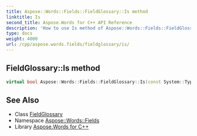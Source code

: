 ```yaml
---
title: Aspose::Words::Fields::FieldGlossary::Is method
linktitle: Is
second_title: Aspose.Words for C++ API Reference
description: 'How to use Is method of Aspose::Words::Fields::FieldGlossary class in C++.'
type: docs
weight: 4000
url: /cpp/aspose.words.fields/fieldglossary/is/
---
```

## FieldGlossary::Is method




```cpp
virtual bool Aspose::Words::Fields::FieldGlossary::Is(const System::TypeInfo &target) const override
```

## See Also

* Class [FieldGlossary](../)
* Namespace [Aspose::Words::Fields](../../)
* Library [Aspose.Words for C++](../../../)
